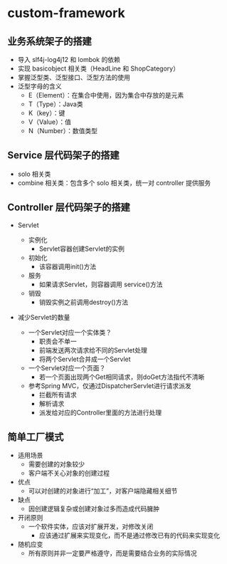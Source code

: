 # custom-framework

## 业务系统架子的搭建

- 导入 slf4j-log4j12 和 lombok 的依赖
- 实现 basicobject 相关类（HeadLine 和 ShopCategory）
- 掌握泛型类、泛型接口、泛型方法的使用
- 泛型字母的含义
    - E（Element）：在集合中使用，因为集合中存放的是元素
    - T（Type）：Java类
    - K（key）：键
    - V（Value）：值
    - N（Number）：数值类型

## Service 层代码架子的搭建

- solo 相关类
- combine 相关类：包含多个 solo 相关类，统一对 controller 提供服务

## Controller 层代码架子的搭建

- Servlet
    - 实例化
        - Servlet容器创建Servlet的实例
    - 初始化
        - 该容器调用init()方法 
    - 服务
        - 如果请求Servlet，则容器调用 service()方法
    - 销毁
        - 销毁实例之前调用destroy()方法

- 减少Servlet的数量
    - 一个Servlet对应一个实体类？
        - 职责会不单一
        - 前端发送两次请求给不同的Servlet处理
        - 将两个Servlet合并成一个Servlet
    - 一个Servlet对应一个页面？
        - 若一个页面出现两个Get相同请求，则doGet方法指代不清晰
    - 参考Spring MVC，仅通过DispatcherServlet进行请求派发
        - 拦截所有请求
        - 解析请求
        - 派发给对应的Controller里面的方法进行处理
        
## 简单工厂模式

- 适用场景
    - 需要创建的对象较少
    - 客户端不关心对象的创建过程
- 优点
    - 可以对创建的对象进行“加工”，对客户端隐藏相关细节
- 缺点
    - 因创建逻辑复杂或创建对象过多而造成代码臃肿
- 开闭原则
    - 一个软件实体，应该对扩展开发，对修改关闭
        - 应该通过扩展来实现变化，而不是通过修改已有的代码来实现变化
- 随机应变
    - 所有原则并非一定要严格遵守，而是需要结合业务的实际情况